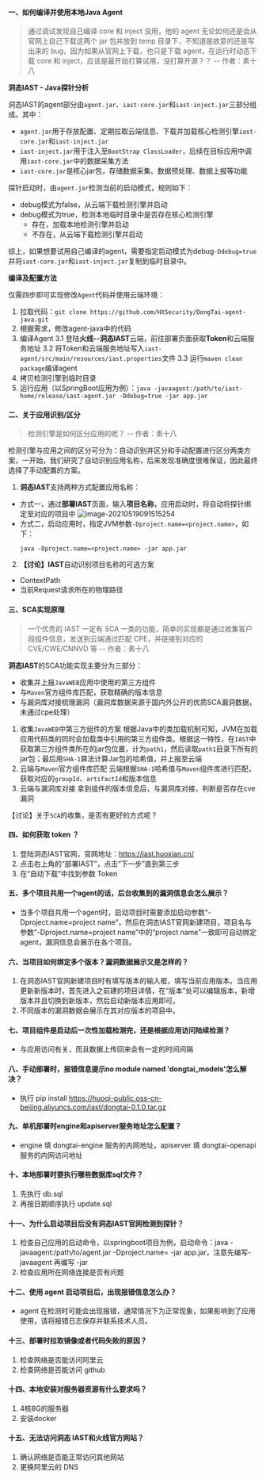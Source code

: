 
#### 一、如何编译并使用本地Java Agent

> 通过调试发现自己编译 core 和 inject 没用，他的 agent 无论如何还是会从官网上自己下载这两个 jar 包并放到 temp 目录下，不知道是故意的还是写出来的 bug，因为如果从官网上下载，也只是下载 agent，在运行时动态下载 core 和 inject，应该是最开始打算试用，没打算开源？？                                      -- 作者：素十八

**洞态IAST - Java探针分析**

洞态IAST的agent部分由`agent.jar`、`iast-core.jar`和`iast-inject.jar`三部分组成。其中：
- `agent.jar`用于存放配置、定期拉取云端信息、下载并加载核心检测引擎`iast-core.jar`和`iast-inject.jar`
- `iast-inject.jar`用于注入至`BootStrap ClassLoader`，后续在目标应用中调用`iast-core.jar`中的数据采集方法
- `iast-core.jar`是核心jar包，存储数据采集、数据预处理、数据上报等功能

探针启动时，由`agent.jar`检测当前的启动模式，规则如下：
- debug模式为false，从云端下载检测引擎并启动
- debug模式为true，检测本地临时目录中是否存在核心检测引擎
  - 存在，加载本地检测引擎并启动
  - 不存在，从云端下载检测引擎并启动

综上，如果想要试用自己编译的agent，需要指定启动模式为debug`-Ddebug=true`并将`iast-core.jar`和`iast-inject.jar`复制到临时目录中。

**编译及配置方法**

仅需四步即可实现修改`Agent`代码并使用云端环境：
1. 拉取代码：`git clone https://github.com/HXSecurity/DongTai-agent-java.git`
2. 根据需求，修改agent-java中的代码
3. 编译Agent
    3.1 登陆**火线--洞态IAST**云端，前往部署页面获取**Token**和云端服务地址
    3.2 将Token和云端服务地址写入`iast-agent/src/main/resources/iast.properties`文件
    3.3 运行`maven clean package`编译agent
4. 拷贝检测引擎到临时目录
5. 运行应用（以SpringBoot应用为例）：`java -javaagent:/path/to/iast-home/release/iast-agent.jar -Ddebug=true -jar app.jar`

#### 二、关于应用识别/区分

> 检测引擎是如何区分应用的呢？                                                                                    -- 作者：素十八

检测引擎与应用之间的区分可分为：自动识别并区分和手动配置进行区分两类方案，一开始，我们研究了自动识别应用名称，后来发现准确度很难保证，因此最终选择了手动配置的方案。

1. **洞态IAST**支持两种方式配置应用名称：
- 方式一，通过**部署IAST**页面，输入**项目名称**，应用启动时，将自动将探针绑定至对应的项目中
  ![image-20210519091515254](https://huoxian-zone.oss-cn-beijing.aliyuncs.com/imagesimage-20210519091515254.png)
- 方式二，启动应用时，指定JVM参数`-Dproject.name=<project.name>`，如下：
  ```
  java -Dproject.name=<project.name> -jar app.jar
  ```

2. **【讨论】IAST**自动识别项目名称的可选方案
  - ContextPath
  - 当前Request请求所在的物理路径

#### 三、SCA实现原理

> 一个优秀的 IAST 一定有 SCA 一类的功能，简单的实现都是通过收集客户段组件信息，发送到云端通过匹配 CPE，并链接到对应的 CVE/CWE/CNNVD 等                                                                                -- 作者：素十八

**洞态IAST**的SCA功能实现主要分为三部分：
- 收集并上报`JavaWEB`应用中使用的第三方组件
- 与`Maven`官方组件库匹配，获取精确的版本信息
- 与漏洞库对接梳理漏洞（漏洞库数据来源于国内外公开的优质SCA漏洞数据，未通过cpe处理）

1. 收集`JavaWEB`中第三方组件的方案
   根据Java中的类加载机制可知，JVM在加载应用代码类的同时会加载类中引用的第三方组件类。根据这一特性，在`IAST`中获取第三方组件类所在的jar包位置，计为`path1`，然后读取`path1`目录下所有的jar包；最后用`SHA-1`算法计算Jar包的哈希值，并上报至云端
2. 云端与`Maven`官方组件库匹配
  云端根据`SHA-1`哈希值与`Maven`组件库进行匹配，获取对应的`groupId`、`artifactId`和版本信息
3. 云端与漏洞库对接
  拿到组件的版本信息后，与漏洞库对接，判断是否存在cve漏洞

【讨论】关于`SCA`的收集，是否有更好的方式呢？

#### 四、如何获取 token ？

1. 登陆洞态IAST官网，官网地址：https://iast.huoxian.cn/
2. 点击右上角的“部署IAST”，点击“下一步”直到第三步
3. 在“自动下载”中找到参数 Token 
   
#### 五、多个项目共用一个agent的话，后台收集到的漏洞信息会怎么展示？

- 当多个项目共用一个agent时，启动项目时需要添加启动参数“-Dproject.name=project name”，然后在洞态IAST官网新建项目，项目名与参数“-Dproject.name=project name”中的“project name”一致即可自动绑定agent，漏洞信息会展示在各个项目。
  
#### 六、当项目如何绑定多个版本？漏洞数据展示又是怎样的？

1. 在洞态IAST官网新建项目时有填写版本的输入框，填写当前应用版本。当应用更新新版本时，首先进入之前建的项目详情，在“版本”处可以编辑版本，新增版本并且切换到新版本，然后启动新版本应用即可。
2. 不同版本的漏洞数据会展示在其对应版本的项目中。
   
#### 七、项目组件是启动后一次性加载检测完，还是根据应用访问陆续检测？

- 与应用访问有关，而且数据上传回来会有一定的时间间隔
  
#### 八、手动部署时，报错信息提示no module named 'dongtai_models'怎么解决？

- 执行 pip install https://huoqi-public.oss-cn-beijing.aliyuncs.com/iast/dongtai-0.1.0.tar.gz
  
#### 九、单机部署时engine和apiserver服务地址怎么配置？

- engine 填 dongtai-engine 服务的内网地址，apiserver 填 dongtai-openapi 服务的内网访问地址
  
#### 十、本地部署时要执行哪些数据库sql文件？

1. 先执行 db.sql
2. 再按日期顺序执行 update.sql
   
#### 十一、为什么启动项目后没有洞态IAST官网检测到探针？

1. 检查自己应用的启动命令，以springboot项目为例，启动命令：java -javaagent:/path/to/agent.jar -Dproject.name=<project name> -jar app.jar，注意先编写-javaagent 再编写 -jar
2. 检查应用所在网络连接是否有问题
   
#### 十二、使用 agent 启动项目后，出现报错信息怎么办？

- agent 在检测时可能会出现报错，通常情况下为正常现象，如果影响到了应用使用，请将报错日志保存并联系技术人员。
  
#### 十三、部署时拉取镜像或者代码失败的原因？

1. 检查网络是否能访问阿里云
2. 检查网络是否能访问 github

#### 十四、本地安装对服务器资源有什么要求吗？

1. 4核8G的服务器
2. 安装docker 

#### 十五、无法访问洞态 IAST和火线官方网站？
1. 确认网络是否能正常访问其他网站
2. 更换阿里云的 DNS
